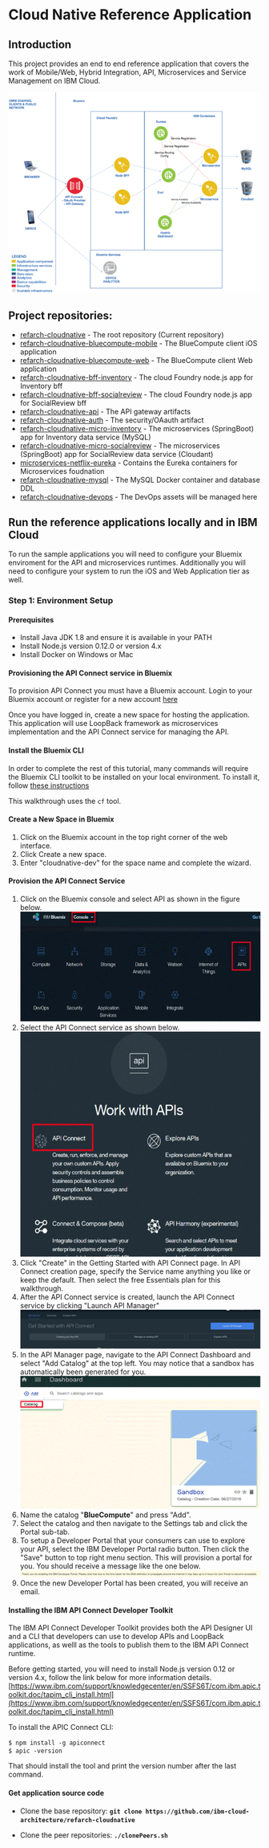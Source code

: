 # Cloud Native Reference Application

## Introduction

This project provides an end to end reference application that covers the work of Mobile/Web, Hybrid Integration, API, Microservices and Service Management on IBM Cloud.

   ![Application Architecture](static/imgs/app_architecture.png?raw=true)

## Project repositories:

 - [refarch-cloudnative](https://github.com/ibm-cloud-architecture/refarch-cloudnative)                    - The root repository (Current repository)
 - [refarch-cloudnative-bluecompute-mobile](https://github.com/ibm-cloud-architecture/refarch-cloudnative-bluecompute-mobile) - The BlueCompute client iOS application
 - [refarch-cloudnative-bluecompute-web](https://github.com/ibm-cloud-architecture/refarch-cloudnative-bluecompute-web)    - The BlueCompute client Web application
 - [refarch-cloudnative-bff-inventory](https://github.com/ibm-cloud-architecture/refarch-cloudnative-bff-inventory)      - The cloud Foundry node.js app for Inventory bff
 - [refarch-cloudnative-bff-socialreview](https://github.com/ibm-cloud-architecture/refarch-cloudnative-bff-socialreview)   - The cloud Foundry node.js app for SocialReview bff
 - [refarch-cloudnative-api](https://github.com/ibm-cloud-architecture/refarch-cloudnative-api)                - The API gateway artifacts
 - [refarch-cloudnative-auth](https://github.com/ibm-cloud-architecture/refarch-cloudnative-auth)               - The security/OAauth artifact
 - [refarch-cloudnative-micro-inventory](https://github.com/ibm-cloud-architecture/refarch-cloudnative-micro-inventory)    - The microservices (SpringBoot) app for Inventory data service (MySQL)
 - [refarch-cloudnative-micro-socialreview](https://github.com/ibm-cloud-architecture/refarch-cloudnative-micro-socialreview) - The microservices (SpringBoot) app for SocialReview data service (Cloudant)
 - [microservices-netflix-eureka](https://github.com/ibm-cloud-architecture/microservices-netflix-eureka)           - Contains the Eureka containers for Microservices foudnation
 - [refarch-cloudnative-mysql](https://github.com/ibm-cloud-architecture/refarch-cloudnative-mysql)              - The MySQL Docker container and database DDL
 - [refarch-cloudnative-devops](https://github.com/ibm-cloud-architecture/refarch-cloudnative-devops)             - The DevOps assets will be managed here


## Run the reference applications locally and in IBM Cloud

To run the sample applications you will need to configure your Bluemix enviroment for the API and microservices
runtimes. Additionally you will need to configure your system to run the iOS and Web Application tier as well.

### Step 1: Environment Setup

#### Prerequisites

- Install Java JDK 1.8 and ensure it is available in your PATH
- Install Node.js version 0.12.0 or version 4.x
- Install Docker on Windows or Mac

#### Provisioning the API Connect service in Bluemix

To provision API Connect you must have a Bluemix account. Login to your Bluemix account or register for a new account [here](https://bluemix.net/registration)

Once you have logged in, create a new space for hosting the application. This application will use LoopBack framework as microservices implementation and
the API Connect service for managing the API.

#### Install the Bluemix CLI

In order to complete the rest of this tutorial, many commands will require the Bluemix CLI toolkit to be installed on your local environment. To install it, follow [these instructions](https://console.ng.bluemix.net/docs/cli/index.html#cli)

This walkthrough uses the `cf` tool.

#### Create a New Space in Bluemix

1. Click on the Bluemix account in the top right corner of the web interface.
2. Click Create a new space.
3. Enter "cloudnative-dev" for the space name and complete the wizard.


#### Provision the API Connect Service

1. Click on the Bluemix console and select API as shown in the figure below. ![API Info](static/imgs/bluemix_1.png?raw=true)
2. Select the API Connect service as shown below. ![API Info](static/imgs/bluemix_2.png?raw=true)
3. Click "Create" in the Getting Started with API Connect page. In API Connect creation page, specify the Service name anything you like or keep the default. Then select the free Essentials plan for this walkthrough.
4. After the API Connect service is created, launch the API Connect service by clicking "Launch API Manager" ![API Info](static/imgs/bluemix_3.png?raw=true)
5.  In the API Manager page, navigate to the API Connect Dashboard and select "Add Catalog" at the top left. You may notice that a
sandbox has automatically been generated for you. ![API Info](static/imgs/bluemix_4.png?raw=true)
6. Name the catalog "**BlueCompute**" and press "Add".
7. Select the catalog and then navigate to the Settings tab and click the Portal sub-tab.
8. To setup a Developer Portal that your consumers can use to explore your API, select the IBM Developer Portal radio button. Then click the "Save" button to top right menu section. This will
provision a portal for you. You should receive a message like the one below. ![API Info](static/imgs/bluemix_9.png?raw=true)
9. Once the new Developer Portal has been created, you will receive an email.


#### Installing the IBM API Connect Developer Toolkit

The IBM API Connect Developer Toolkit provides both the API Designer UI and a CLI that developers can use to develop APIs and LoopBack applications, as welll as the tools to publish them to the IBM API Connect runtime.

Before getting started, you will need to install Node.js version 0.12 or version 4.x, follow the link below for more information details. [https://www.ibm.com/support/knowledgecenter/en/SSFS6T/com.ibm.apic.toolkit.doc/tapim_cli_install.html](https://www.ibm.com/support/knowledgecenter/en/SSFS6T/com.ibm.apic.toolkit.doc/tapim_cli_install.html)

To install the APIC Connect CLI:

```
$ npm install -g apiconnect
$ apic -version
```

That should install the tool and print the version number after the last command.

#### Get application source code

- Clone the base repository:
    **`git clone https://github.com/ibm-cloud-architecture/refarch-cloudnative`**

- Clone the peer repositories:
    **`./clonePeers.sh`**
